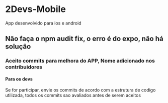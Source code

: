 # 2Devs-Mobile

App desenvolvido para ios e android

## Não faça o npm audit fix, o erro é do expo, não há solução

### Aceito commits para melhora do APP, Nome adicionado nos contribuidores

#### Para os devs

Se for participar, envie os commits de acordo com a estrutura de codigo utilizada, todos os commits sao avaliados antes de serem aceitos
